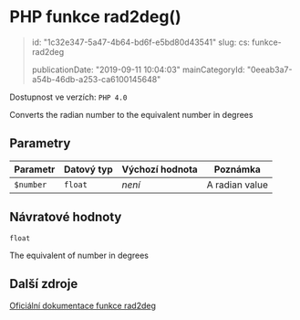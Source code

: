 PHP funkce rad2deg()
====================

> id: "1c32e347-5a47-4b64-bd6f-e5bd80d43541"
> slug:
> 	cs: funkce-rad2deg
>
> publicationDate: "2019-09-11 10:04:03"
> mainCategoryId: "0eeab3a7-a54b-46db-a253-ca6100145648"

Dostupnost ve verzích: `PHP 4.0`

Converts the radian number to the equivalent number in degrees


Parametry
--------------

| Parametr | Datový typ | Výchozí hodnota | Poznámka |
|-----|-----|-----|-----|
| `$number` | `float` | *není* | A radian value |


Návratové hodnoty
----------------

`float`

The equivalent of number in degrees

Další zdroje
------------

[Oficiální dokumentace funkce rad2deg](https://www.php.net/manual/en/function.rad2deg.php)
